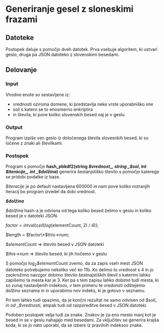 # Generiranje gesel z sloneskimi frazami

## Datoteke

Postopek deluje s pomočjo dveh datotek. Prva vsebuje algoritem, ki ustvari geslo, druga pa JSON datoteko z slovenskimi besedami.

## Delovanje

### Input

Vhodne enote so sestavljene iz:

- vrednosti oziroma domene, ki predstavlja neke vrste uporabniško ime
- soli s katero se to enosmerno enkriptira
- in števila, ki pove koliko slovenskih besed naj je v geslu

### Output

Program izpiše ven geslo iz določenega števila slovesnkih besed, ki so ločene z znaki ali številkami.

### Postopek

Program s pomočjo **hash_pbkdf2(**string _$vrednost_, string _$sol_, int _$iteracije_, int _$dolžina_**)** generira šestanjstiško število s pomočjo katerega se pridobi podatke iz baze.

_$iteracije_ je po default nastavljena 600000 in nam pove koliko notranjih iteracij bo program izvedel da dobi vrednost.

**_$dolžina_**

_$dolžina_ hash-a je odvisna od tega koliko besed želimo v geslu in koliko besed je v datoteki JSON.

$factor = intval(ceil(log($elementCount, 2) / 4));

$length = $factor\*$this->num;

_$elementCount_ => število besed v JSON datoteki

_$this->num_ => število besed, ki jih hočemo v geslu

S pomočjo log<sub>2</sub>_$elementCount_ zvemo, da za zapis vseh mest JSON datoteko potrebujemo nekoliko več ko 11b. Ko delimo to vrednost s 4 in jo zaokrožimo navzgor dobimo število šestnajstiških števil s katerimi lahko zapišemo ta mesta kar je 3. Ker pa s tem zapisu lahko dobimo tudi mesta, ki so zunaj nastavljenih indeksov, v tem primeru te vredonsti odštejemo dolžino seznama in in uporabimo nov indeks, ki je gotovo v seznamu.

Pri tem lahko tudi opazimo, da je končni rezultat ne samo odvisen od _$soli_ in od _$vrednosti_, ampak tudi od razporeditve besed v JSON datoteki.

Podoben postopek velja tudi za znake. Znakov je za eno mesto manj kot je besed in se v geslu nahajajo med besedami. Za vključitev se generira krajša koda, ki se jo nato uporabi, da se izbere iz pravilnih indeksov znake.